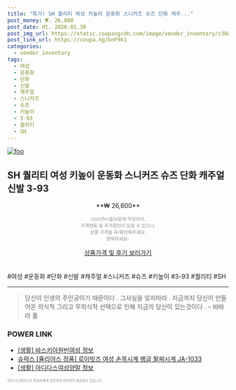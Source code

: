 ```yaml
--- 
title: "특가! SH 퀄리티 여성 키높이 운동화 스니커즈 슈즈 단화 캐주..." 
post_money: ₩. 26,600 
post_date: dt. 2020.01.30 
post_img_url: https://static.coupangcdn.com/image/vendor_inventory/c30e/d2ce3d4751365b79a1567c5eb242cf762b402b8c6909d2ace6048ce7926c.jpg 
post_link_url: https://coupa.ng/bnF9k1 
categories: 
  - vendor_inventory 
tags: 
  - 여성 
  - 운동화 
  - 단화 
  - 신발 
  - 캐주얼 
  - 스니커즈 
  - 슈즈 
  - 키높이 
  - 3-93 
  - 퀄리티 
  - SH 
--- 
```

[![foo](https://static.coupangcdn.com/image/vendor_inventory/c30e/d2ce3d4751365b79a1567c5eb242cf762b402b8c6909d2ace6048ce7926c.jpg)](https://coupa.ng/bnF9k1) 

## SH 퀄리티 여성 키높이 운동화 스니커즈 슈즈 단화 캐주얼 신발 3-93 
<p style="text-align: center;">**₩ 26,600**</p> 
<p style="text-align: center;"><span style="color: #898c8f; font-family: Georgia,Times,serif; font-size: 0.75em;">2020년01월30일에 작성되어, <br>가격변동 및 추가할인이 있을 수 있으니,<br> 상품 가격을 꼭!확인해주세요.<br>행복하세요~</span> 
</p>	 
<div markdown="0" style="text-align: center;"><a href="https://coupa.ng/bnF9k1" class="btn btn--success">상품가격 및 후기 보러가기</a></div> 
<br><br> 
  #여성 #운동화 #단화 #신발 #캐주얼 #스니커즈 #슈즈 #키높이 #3-93 #퀄리티 #SH 
<hr> 

> 당신이 인생의 주인공이기 때문이다 . 그사실을 잊지마라 . 지금까지 당신이 만들어온 의식적 그리고 무의식적 선택으로 인해 지금의 당신이 있는것이다 .  – 바바라 홀 


### POWER LINK

* <a href="https://blog.naver.com/santokki14/221765154209" target="_blank"> [생활] 바스키아원빈여성 정보 </a>
* <a href="https://blog.naver.com/fasyy4321/221785821222" target="_blank">슈럭스 [쥴리어스 정품] 로이빗즈 여성 손목시계 뱅글 팔찌시계 JA-1033</a>
* <a href="https://blog.naver.com/santokki14/221765295735" target="_blank"> [생활] 아디다스여성양말 정보 </a>

<span style="color: #898c8f; font-family: Georgia,Times,serif; font-size: 0.55em;">파트너스활동으로 작성자에게 일정액의 커미션이 제공될수 있습니다.</span> 
